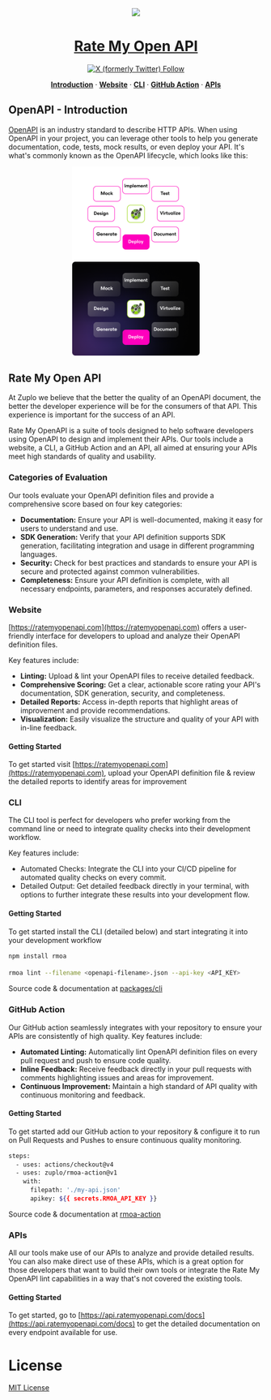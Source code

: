 <p align="center">
  <a href="https://ratemyopenapi.com/">
    <img src="https://cdn.zuplo.com/static/logos/logo.svg" height="50">
    <h1 align="center">Rate My Open API</h1>
  </a>
</p>

<div align="center">
  <a href="https://twitter.com/zuplo">
    <img alt="X (formerly Twitter) Follow" src="https://img.shields.io/twitter/follow/zuplo">
  </a>
  <p align="center">
    <a href="#openapi---introduction"><strong>Introduction</strong></a> · 
    <a href="#website"><strong>Website</strong></a> · 
    <a href="#cli"><strong>CLI</strong></a> · 
    <a href="#github-action"><strong>GitHub Action</strong></a> · 
    <a href="#apis"><strong>APIs</strong></a>
  </p>
</div>

## OpenAPI - Introduction

[OpenAPI](https://www.openapis.org/) is an industry standard to describe HTTP
APIs. When using OpenAPI in your project, you can leverage other tools to help
you generate documentation, code, tests, mock results, or even deploy your API.
It's what's commonly known as the OpenAPI lifecycle, which looks like this:

<div align="center">
<img style="width:50%" src="assets/openapi-lifecycle-light.png#gh-light-mode-only" />
  <img style="width:50%" src="assets/openapi-lifecycle-dark.png#gh-dark-mode-only" />
</div>

## Rate My Open API

At Zuplo we believe that the better the quality of an OpenAPI document, the
better the developer experience will be for the consumers of that API. This
experience is important for the success of an API.

Rate My OpenAPI is a suite of tools designed to help software developers using
OpenAPI to design and implement their APIs. Our tools include a website, a CLI,
a GitHub Action and an API, all aimed at ensuring your APIs meet high standards
of quality and usability.

### Categories of Evaluation

Our tools evaluate your OpenAPI definition files and provide a comprehensive
score based on four key categories:

- <b>Documentation:</b> Ensure your API is well-documented, making it easy for
  users to understand and use.
- <b>SDK Generation:</b> Verify that your API definition supports SDK
  generation, facilitating integration and usage in different programming
  languages.
- <b>Security:</b> Check for best practices and standards to ensure your API is
  secure and protected against common vulnerabilities.
- <b>Completeness:</b> Ensure your API definition is complete, with all
  necessary endpoints, parameters, and responses accurately defined.

### Website

[https://ratemyopenapi.com](https://ratemyopenapi.com) offers a user-friendly
interface for developers to upload and analyze their OpenAPI definition files.

Key features include:

- <b>Linting:</b> Upload & lint your OpenAPI files to receive detailed feedback.
- <b>Comprehensive Scoring:</b> Get a clear, actionable score rating your API's
  documentation, SDK generation, security, and completeness.
- <b>Detailed Reports:</b> Access in-depth reports that highlight areas of
  improvement and provide recommendations.
- <b>Visualization:</b> Easily visualize the structure and quality of your API
  with in-line feedback.

#### Getting Started

To get started visit [https://ratemyopenapi.com](https://ratemyopenapi.com),
upload your OpenAPI definition file & review the detailed reports to identify
areas for improvement

### CLI

The CLI tool is perfect for developers who prefer working from the command line
or need to integrate quality checks into their development workflow.

Key features include:

- Automated Checks: Integrate the CLI into your CI/CD pipeline for automated
  quality checks on every commit.
- Detailed Output: Get detailed feedback directly in your terminal, with options
  to further integrate these results into your development flow.

#### Getting Started

To get started install the CLI (detailed below) and start integrating it into
your development workflow

```bash
npm install rmoa

rmoa lint --filename <openapi-filename>.json --api-key <API_KEY>
```

Source code & documentation at [packages/cli](/packages/cli/README.md)

### GitHub Action

Our GitHub action seamlessly integrates with your repository to ensure your APIs
are consistently of high quality. Key features include:

- <b>Automated Linting:</b> Automatically lint OpenAPI definition files on every
  pull request and push to ensure code quality.
- <b>Inline Feedback:</b> Receive feedback directly in your pull requests with
  comments highlighting issues and areas for improvement.
- <b>Continuous Improvement:</b> Maintain a high standard of API quality with
  continuous monitoring and feedback.

#### Getting Started

To get started add our GitHub action to your repository & configure it to run on
Pull Requests and Pushes to ensure continuous quality monitoring.

```bash
steps:
  - uses: actions/checkout@v4
  - uses: zuplo/rmoa-action@v1
    with:
      filepath: './my-api.json'
      apikey: ${{ secrets.RMOA_API_KEY }}
```

Source code & documentation at
[rmoa-action](https://github.com/zuplo/rmoa-action)

### APIs

All our tools make use of our APIs to analyze and provide detailed results. You
can also make direct use of these APIs, which is a great option for those
developers that want to build their own tools or integrate the Rate My OpenAPI
lint capabilities in a way that's not covered the existing tools.

#### Getting Started

To get started, go to
[https://api.ratemyopenapi.com/docs](https://api.ratemyopenapi.com/docs) to get
the detailed documentation on every endpoint available for use.

# License

[MIT License](./LICENSE)
